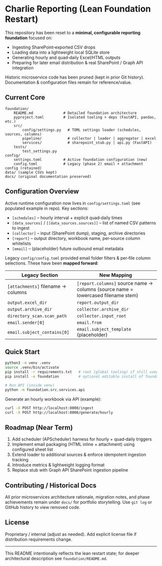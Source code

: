 # Charlie Reporting (Lean Foundation Restart)

This repository has been reset to a **minimal, configurable reporting foundation** focused on:

* Ingesting SharePoint‑exported CSV drops
* Loading data into a lightweight local SQLite store
* Generating hourly and quad‑daily Excel/HTML outputs
* Preparing for later email distribution & real SharePoint / Graph API integration

Historic microservice code has been pruned (kept in prior Git history). Documentation & configuration files remain for reference/value.

## Current Core

```text
foundation/
	README.md              # Detailed foundation architecture
	pyproject.toml         # Isolated tooling + deps (FastAPI, pandas, etc.)
	src/
		config/settings.py   # TOML settings loader (schedules, sources, columns)
		pipeline/            # collector | loader | aggregator | excel
		services/            # sharepoint_stub.py | api.py (FastAPI)
	tests/
		test_settings.py
config/
	settings.toml          # Active foundation configuration (new)
	config.toml            # Legacy (phase 2) email + attachment config (retained)
data/ (sample CSVs kept)
docs/ (original documentation preserved)
```

## Configuration Overview

Active runtime configuration now lives in `config/settings.toml` (see populated example in repo). Key sections:

* `[schedules]` – hourly interval + explicit quad‑daily times
* `[data_sources]` / `[[data_sources.sources]]` – list of named CSV patterns to ingest
* `[collector]` – input (SharePoint dump), staging, archive directories
* `[report]` – output directory, workbook name, per‑source column whitelists
* `[email]` – (placeholder) future outbound email metadata

Legacy `config/config.toml` provided email folder filters & per‑file column selections. These have been **mapped forward**:

| Legacy Section | New Mapping |
|----------------|-------------|
| `[attachments]` filename → columns | `[report.columns]` source name → columns (source name = lowercased filename stem) |
| `output.excel_dir` | `report.output_dir` |
| `output.archive_dir` | `collector.archive_dir` |
| `directory_scan.scan_path` | `collector.input_root` |
| `email.sender[0]` | `email.from` |
| `email.subject_contains[0]` | `email.subject_template` (placeholder) |

## Quick Start

```bash
python3 -m venv .venv
source .venv/bin/activate
pip install -r requirements.txt   # root (global tooling) if still used
pip install -e foundation         # optional editable install of foundation package

# Run API (inside venv)
python -m foundation.src.services.api
```

Generate an hourly workbook via API (example):

```bash
curl -X POST http://localhost:8000/ingest
curl -X POST http://localhost:8000/generate/hourly
```

## Roadmap (Near Term)

1. Add scheduler (APScheduler) harness for hourly + quad‑daily triggers
2. Implement email packaging (HTML inline + attachment) using configured sheet list
3. Extend loader to additional sources & enforce idempotent ingestion tracking
4. Introduce metrics & lightweight logging format
5. Replace stub with Graph API SharePoint ingestion pipeline

## Contributing / Historical Docs

All prior microservices architecture rationale, migration notes, and phase achievements remain under `docs/` for portfolio storytelling. Use `git log` or GitHub history to view removed code.

## License

Proprietary / internal (adjust as needed). Add explicit license file if distribution requirements change.

---
This README intentionally reflects the lean restart state; for deeper architectural description see `foundation/README.md`.
